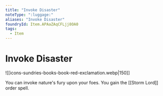 ```yaml
---
title: "Invoke Disaster"
noteType: ":luggage:"
aliases: "Invoke Disaster"
foundryId: Item.APAaZAqCFLjj8OA0
tags:
  - Item
---
```


# Invoke Disaster
![[icons-sundries-books-book-red-exclamation.webp|150]]

You can invoke nature's fury upon your foes. You gain the [[Storm Lord]] order spell.
